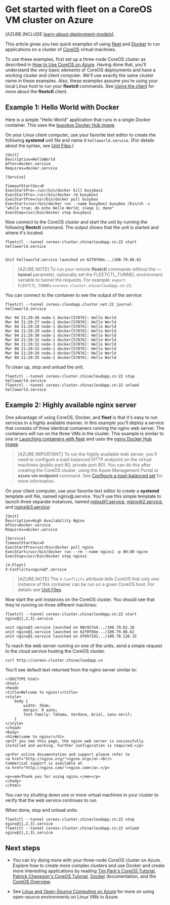 <properties
	pageTitle="Get Started with Fleet on CoreOS | Windows Azure"
	description="Provides basic examples of using Fleet and Docker on a CoreOS Linux VM cluster created with the classic deployment model on Azure."
	services="virtual-machines"
	documentationCenter=""
	authors="dlepow"
	manager="timlt"
	editor=""
	tags="azure-service-management"/>

<tags
	ms.service="virtual-machines"
	ms.date="11/16/2015"
	wacn.date=""/>

# Get started with fleet on a CoreOS VM cluster on Azure

[AZURE.INCLUDE [learn-about-deployment-models](../includes/learn-about-deployment-models-classic-include.md)].


This article gives you two quick examples of using [fleet](https://github.com/coreos/fleet) and [Docker](https://www.docker.com/) to run applications on a cluster of [CoreOS] virtual machines.

To use these examples, first set up a three-node CoreOS cluster as described in [How to Use CoreOS on Azure]. Having done that, you'll understand the very basic elements of CoreOS deployments and have a working cluster and client computer. We'll use exactly the same cluster name in these examples. Also, these examples assume you're using your local Linux host to run your **fleetctl** commands. See [Using the client](https://coreos.com/fleet/docs/latest/using-the-client.html) for more about the **fleetctl** client.


## <a id='simple'>Example 1: Hello World with Docker</a>

Here is a simple "Hello World" application that runs in a single Docker container. This uses the [busybox Docker Hub image].

On your Linux client computer, use your favorite text editor to create the following **systemd** unit file and name it `helloworld.service`. (For details about the syntax, see [Unit Files].)

```
[Unit]
Description=HelloWorld
After=docker.service
Requires=docker.service

[Service]

TimeoutStartSec=0
ExecStartPre=-/usr/bin/docker kill busybox1
ExecStartPre=-/usr/bin/docker rm busybox1
ExecStartPre=/usr/bin/docker pull busybox
ExecStart=/usr/bin/docker run --name busybox1 busybox /bin/sh -c "while true; do echo Hello World; sleep 1; done"
ExecStop=/usr/bin/docker stop busybox1

```

Now connect to the CoreOS cluster and start the unit by running the following **fleetctl** command. The output shows that the unit is started and where it's located.


```
fleetctl --tunnel coreos-cluster.chinacloudapp.cn:22 start helloworld.service


Unit helloworld.service launched on 62f0f66e.../100.79.86.62
```

>[AZURE.NOTE] To run your remote **fleetctl** commands without the **--tunnel** parameter, optionally set the FLEETCTL_TUNNEL environment variable to tunnel the requests. For example: `export FLEETCTL_TUNNEL=coreos-cluster.chinacloudapp.cn:22`.


You can connect to the container to see the output of the service:

```
fleetctl --tunnel coreos-cloudapp.cluster.net:22 journal helloworld.service

Mar 04 21:29:26 node-1 docker[57876]: Hello World
Mar 04 21:29:27 node-1 docker[57876]: Hello World
Mar 04 21:29:28 node-1 docker[57876]: Hello World
Mar 04 21:29:29 node-1 docker[57876]: Hello World
Mar 04 21:29:30 node-1 docker[57876]: Hello World
Mar 04 21:29:31 node-1 docker[57876]: Hello World
Mar 04 21:29:32 node-1 docker[57876]: Hello World
Mar 04 21:29:33 node-1 docker[57876]: Hello World
Mar 04 21:29:34 node-1 docker[57876]: Hello World
Mar 04 21:29:35 node-1 docker[57876]: Hello World
```

To clean up, stop and unload the unit.

```
fleetctl --tunnel coreos-cluster.chinacloudapp.cn:22 stop helloworld.service
fleetctl --tunnel coreos-cluster.chinacloudapp.cn:22 unload helloworld.service
```


## <a id='highavail'>Example 2: Highly available nginx server</a>

One advantage of using CoreOS, Docker, and **fleet** is that it's easy to run services in a highly available manner. In this example you'll deploy a service that consists of three identical containers running the nginx web server. The containers will run on the three VMs in the cluster. This example is similar to one in [Launching containers with fleet] and uses the [nginx Docker Hub image].

>[AZURE.IMPORTANT] To run the highly available web server, you'll need to configure a load-balanced HTTP endpoint on the virtual machines (public port 80, private port 80). You can do this after creating the CoreOS cluster, using the Azure Management Portal or **azure vm endpoint** command. See [Configure a load-balanced set] for more information.

On your client computer, use your favorite text editor to create a **systemd** template unit file, named nginx@.service. You'll use this simple template to launch three separate instances, named nginx@1.service, nginx@2.service, and nginx@3.service:

```
[Unit]
Description=High Availability Nginx
After=docker.service
Requires=docker.service

[Service]
TimeoutStartSec=0
ExecStartPre=/usr/bin/docker pull nginx
ExecStart=/usr/bin/docker run --rm --name nginx1 -p 80:80 nginx
ExecStop=/usr/bin/docker stop nginx1

[X-Fleet]
X-Conflicts=nginx@*.service
```

>[AZURE.NOTE] The `X-Conflicts` attribute tells CoreOS that only one instance of this container can be run on a given CoreOS host. For details see [Unit Files].

Now start the unit instances on the CoreOS cluster. You should see that they're running on three different machines:

```
fleetctl --tunnel coreos-cluster.chinacloudapp.cn:22 start nginx@{1,2,3}.service

unit nginx@3.service launched on 00c927e4.../100.79.62.16
unit nginx@1.service launched on 62f0f66e.../100.79.86.62
unit nginx@2.service launched on df85f2d1.../100.78.126.15

```
To reach the web server running on one of the units, send a simple request to the cloud service hosting the CoreOS cluster.

`curl http://coreos-cluster.chinacloudapp.cn`

You'll see default text returned from the nginx server similar to:

```
<!DOCTYPE html>
<html>
<head>
<title>Welcome to nginx!</title>
<style>
    body {
        width: 35em;
        margin: 0 auto;
        font-family: Tahoma, Verdana, Arial, sans-serif;
    }
</style>
</head>
<body>
<h1>Welcome to nginx!</h1>
<p>If you see this page, the nginx web server is successfully installed and working. Further configuration is required.</p>

<p>For online documentation and support please refer to
<a href="http://nginx.org/">nginx.org</a>.<br/>
Commercial support is available at
<a href="http://nginx.com/">nginx.com</a>.</p>

<p><em>Thank you for using nginx.</em></p>
</body>
</html>
```

You can try shutting down one or more virtual machines in your cluster to verify that the web service continues to run.

When done, stop and unload units.

```
fleetctl --tunnel coreos-cluster.chinacloudapp.cn:22 stop nginx@{1,2,3}.service
fleetctl --tunnel coreos-cluster.chinacloudapp.cn:22 unload nginx@{1,2,3}.service

```

## Next steps

* You can try doing more with your three-node CoreOS cluster on Azure. Explore how to create more complex clusters and use Docker and create more interesting applications by reading [Tim Park's CoreOS Tutorial], [Patrick Chanezon's CoreOS Tutorial], [Docker] documentation, and the [CoreOS Overview].


* See [Linux and Open-Source Computing on Azure] for more on using open-source environments on Linux VMs in Azure.

<!--Link references-->
[Azure Command-Line Interface (Azure)]: /documentation/articles/xplat-cli-install
[CoreOS]: https://coreos.com/
[CoreOS Overview]: https://coreos.com/using-coreos/
[CoreOS with Azure]: https://coreos.com/docs/running-coreos/cloud-providers/azure/
[Tim Park's CoreOS Tutorial]: https://github.com/timfpark/coreos-azure
[Patrick Chanezon's CoreOS Tutorial]: https://github.com/chanezon/azure-linux/tree/master/coreos/cloud-init
[Docker]: http://docker.io
[YAML]: http://yaml.org/
[How to Use CoreOS on Azure]: /documentation/articles/virtual-machines-linux-coreos-how-to
[Configure a load-balanced set]: /documentation/articles/load-balancer-internet-getstarted
[Launching containers with fleet]: https://coreos.com/docs/launching-containers/launching/launching-containers-fleet/
[Unit Files]: https://coreos.com/docs/launching-containers/launching/fleet-unit-files/
[busybox Docker Hub image]: https://registry.hub.docker.com/_/busybox/
[nginx Docker Hub image]: https://hub.docker.com/_/nginx/
[Linux and Open-Source Computing on Azure]: /documentation/articles/virtual-machines-linux-opensource
